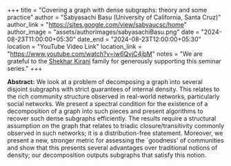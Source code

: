 +++
title = "Covering a graph with dense subgraphs: theory and some practice"
author = "Sabyasachi Basu (University of California, Santa Cruz)"
author_link = "https://sites.google.com/view/sabyaucsc/home"
author_image = "assets/authorImages/sabyasachiBasu.png"
date = "2024-08-23T11:00:00+05:30"
date_end = "2024-08-23T12:00:00+05:30"
location = "YouTube Video Link"
location_link = "https://www.youtube.com/watch?v=iw6QvjC4jbM"
notes = "We are grateful to the <a href = "https://www.accel.com/people/shekhar-kirani" target= "_blank">Shekhar Kirani</a> family for generously supporting this seminar series."
+++

<b>Abstract:</b>
We look at a problem of decomposing a graph into several disjoint subgraphs with strict guarantees of internal density. 
This relates to the rich community structure observed in real-world networks, particularly social networks. 
We present a spectral condition for the existence of a decomposition of a graph into such pieces and present 
algorithms to recover such dense subgraphs efficiently. The results require a structural assumption on the graph 
that relates to triadic closure/transitivity commonly observed in such networks; it is a distribution-free statement. 
Moreover, we present a new, stronger metric for assessing the `goodness' of communities and show that this presents 
several advantages over traditional notions of density; our decomposition outputs subgraphs that satisfy this notion.